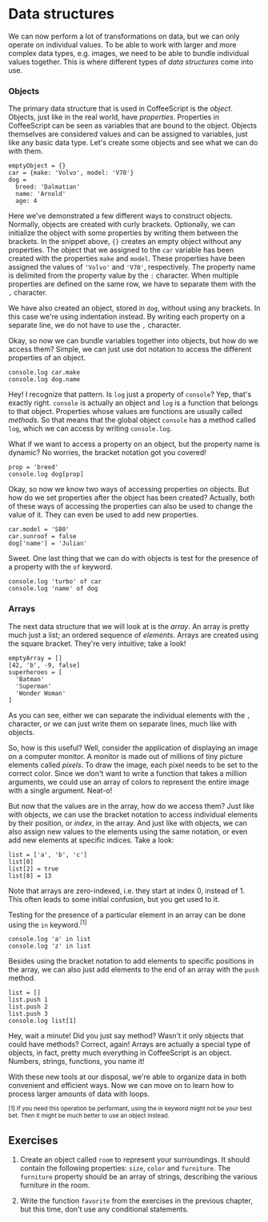 # Data structures

We can now perform a lot of transformations on data, but we can only operate on individual values. To be able to work with larger and more complex data types, e.g. images, we need to be able to bundle individual values together. This is where different types of *data structures* come into use.

### Objects

The primary data structure that is used in CoffeeScript is the *object*. Objects, just like in the real world, have *properties*. Properties in CoffeeScript can be seen as variables that are bound to the object. Objects themselves are considered values and can be assigned to variables, just like any basic data type. Let's create some objects and see what we can do with them.

    emptyObject = {}
    car = {make: 'Volvo', model: 'V70'}
    dog =
      breed: 'Dalmatian'
      name: 'Arnold'
      age: 4

Here we've demonstrated a few different ways to construct objects. Normally, objects are created with curly brackets. Optionally, we can initialize the object with some properties by writing them between the brackets. In the snippet above, `{}` creates an empty object without any properties. The object that we assigned to the `car` variable has been created with the properties `make` and `model`. These properties have been assigned the values of `'Volvo'` and `'V70'`, respectively. The property name is delimited from the property value by the `:` character. When multiple properties are defined on the same row, we have to separate them with the `,` character.

We have also created an object, stored in `dog`, without using any brackets. In this case we're using indentation instead. By writing each property on a separate line, we do not have to use the `,` character.

Okay, so now we can bundle variables together into objects, but how do we access them? Simple, we can just use dot notation to access the different properties of an object.

    console.log car.make
    console.log dog.name

Hey! I recognize that pattern. Is `log` just a property of `console`? Yep, that's exactly right. `console` is actually an object and `log` is a function that belongs to that object. Properties whose values are functions are usually called *methods*. So that means that the global object `console` has a method called `log`, which we can access by writing `console.log`.

What if we want to access a property on an object, but the property name is dynamic? No worries, the bracket notation got you covered!

    prop = 'breed'
    console.log dog[prop]

Okay, so now we know two ways of accessing properties on objects. But how do we set properties after the object has been created? Actually, both of these ways of accessing the properties can also be used to change the value of it. They can even be used to add new properties.

    car.model = 'S80'
    car.sunroof = false
    dog['name'] = 'Julian'

Sweet. One last thing that we can do with objects is test for the presence of a property with the `of` keyword.

    console.log 'turbo' of car
    console.log 'name' of dog

### Arrays

The next data structure that we will look at is the *array*. An array is pretty much just a list; an ordered sequence of *elements*. Arrays are created using the square bracket. They're very intuitive; take a look!

    emptyArray = []
    [42, 'b', -9, false]
    superheroes = [
      'Batman'
      'Superman'
      'Wonder Woman'
    ]

As you can see, either we can separate the individual elements with the `,` character, or we can just write them on separate lines, much like with objects.

So, how is this useful? Well, consider the application of displaying an image on a computer monitor. A monitor is made out of millions of tiny picture elements called *pixels*. To draw the image, each pixel needs to be set to the correct color. Since we don't want to write a function that takes a million arguments, we could use an array of colors to represent the entire image with a single argument. Neat-o!

But now that the values are in the array, how do we access them? Just like with objects, we can use the bracket notation to access individual elements by their position, or *index*, in the array. And just like with objects, we can also assign new values to the elements using the same notation, or even add new elements at specific indices. Take a look:

    list = ['a', 'b', 'c']
    list[0]
    list[2] = true
    list[8] = 13

Note that arrays are zero-indexed, i.e. they start at index 0, instead of 1. This often leads to some initial confusion, but you get used to it.

Testing for the presence of a particular element in an array can be done using the `in` keyword.<sup>[1]</sup>

    console.log 'a' in list
    console.log 'z' in list

Besides using the bracket notation to add elements to specific positions in the array, we can also just add elements to the end of an array with the `push` method.

    list = []
    list.push 1
    list.push 2
    list.push 3
    console.log list[1]

Hey, wait a minute! Did you just say method? Wasn't it only objects that could have methods? Correct, again! Arrays are actually a special type of objects, in fact, pretty much everything in CoffeeScript is an object. Numbers, strings, functions, you name it!

With these new tools at our disposal, we're able to organize data in both convenient and efficient ways. Now we can move on to learn how to process larger amounts of data with loops.

<sub>[1] If you need this operation be performant, using the in keyword might not be your best bet. Then it might be much better to use an object instead.</sub>

## Exercises

1. Create an object called `room` to represent your surroundings. It should contain the following properties: `size`, `color` and `furniture`. The `furniture` property should be an array of strings, describing the various furniture in the room.

2. Write the function `favorite` from the exercises in the previous chapter, but this time, don't use any conditional statements.
